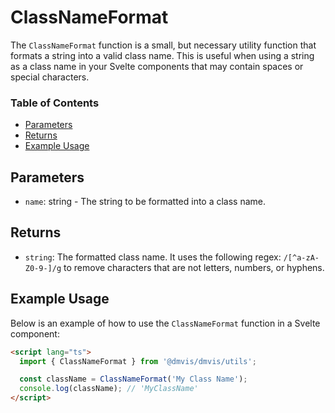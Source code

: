 # ClassNameFormat

The `ClassNameFormat` function is a small, but necessary utility function that formats a string into a valid class name. This is useful when using a string as a class name in your Svelte components that may contain spaces or special characters.

### Table of Contents

- [Parameters](#parameters)
- [Returns](#returns)
- [Example Usage](#example-usage)

## Parameters

- `name`: string - The string to be formatted into a class name.

## Returns

- `string`: The formatted class name. It uses the following regex: `/[^a-zA-Z0-9-]/g` to remove characters that are not letters, numbers, or hyphens.

## Example Usage

Below is an example of how to use the `ClassNameFormat` function in a Svelte component:

```html
<script lang="ts">
  import { ClassNameFormat } from '@dmvis/dmvis/utils';

  const className = ClassNameFormat('My Class Name');
  console.log(className); // 'MyClassName'
</script>
```
